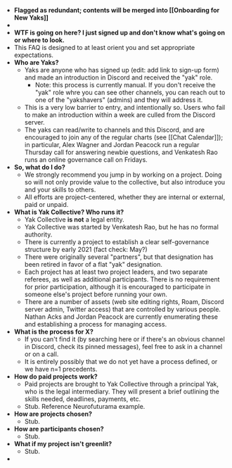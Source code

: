 - **Flagged as redundant; contents will be merged into [[Onboarding for New Yaks]]**
- 
- **WTF is going on here? I just signed up and don't know what's going on or where to look.**
- This FAQ is designed to at least orient you and set appropriate expectations.
- **Who are Yaks?**
    - Yaks are anyone who has signed up (edit: add link to sign-up form) and made an introduction in Discord and received the "yak" role.
        - Note: this process is currently manual. If you don't receive the "yak" role whre you can see other channels, you can reach out to one of the "yakshavers" (admins) and they will address it.
    - This is a very low barrier to entry, and intentionally so. Users who fail to make an introduction within a week are culled from the Discord server.
    - The yaks can read/write to channels and this Discord, and are encouraged to join any of the regular charts (see [[Chat Calendar]]); in particular, Alex Wagner and Jordan Peacock run a regular Thursday call for answering newbie questions, and Venkatesh Rao runs an online governance call on Fridays.
- **So, what do I do?**
    - We strongly recommend you jump in by working on a project. Doing so will not only provide value to the collective, but also introduce you and your skills to others.
    - All efforts are project-centered, whether they are internal or external, paid or unpaid.
- **What is Yak Collective? Who runs it?**
    - Yak Collective **is not** a legal entity.
    - Yak Collective was started by Venkatesh Rao, but he has no formal authority.
    - There is currently a project to establish a clear self-governance structure by early 2021 (fact check: May?)
    - There were originally several "partners", but that designation has been retired in favor of a flat "yak" designation.
    - Each project has at least two project leaders, and two separate referees, as well as additional participants. There is no requirement for prior participation, although it is encouraged to participate in someone else's project before running your own.
    - There are a number of assets (web site editing rights, Roam, Discord server admin, Twitter access) that are controlled by various people. Nathan Acks and Jordan Peacock are currently enumerating these and establishing a process for managing access.
- **What is the process for X?**
    - If you can't find it (by searching here or if there's an obvious channel in Discord, check its pinned messages), feel free to ask in a channel or on a call.
    - It is entirely possibly that we do not yet have a process defined, or we have n=1 precedents.
- **How do paid projects work?**
    - Paid projects are brought to Yak Collective through a principal Yak, who is the legal intermediary. They will present a brief outlining the skills needed, deadlines, payments, etc.
    - Stub. Reference Neurofuturama example.
- **How are projects chosen?**
    - Stub.
- **How are participants chosen?**
    - Stub.
- **What if my project isn't greenlit?**
    - Stub.
- 
